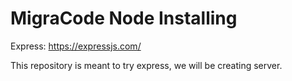 # MigraCode Node Installing 

Express: https://expressjs.com/

This repository is meant to try express, we will be creating server. 